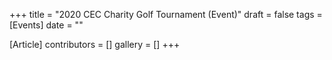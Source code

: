 +++
title = "2020 CEC Charity Golf Tournament (Event)"
draft = false
tags = [Events]
date = ""

[Article]
contributors = []
gallery = []
+++